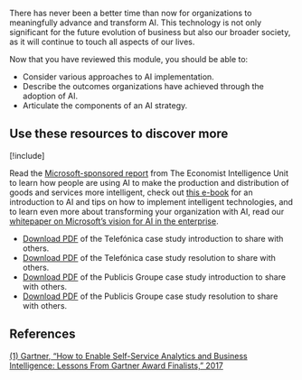 There has never been a better time than now for organizations to meaningfully advance and transform AI. This technology is not only significant for the future evolution of business but also our broader society, as it will continue to touch all aspects of our lives.

Now that you have reviewed this module, you should be able to:

* Consider various approaches to AI implementation.
* Describe the outcomes organizations have achieved through the adoption of AI.
* Articulate the components of an AI strategy.

## Use these resources to discover more

[!include[](../../../includes/open-link-in-new-tab-note.md)]

Read the [Microsoft-sponsored report](https://info.microsoft.com/ww-landing-Intelligent-Economies-Microsoft-eBook.html) from The Economist Intelligence Unit to learn how people are using AI to make the production and distribution of goods and services more intelligent, check out [this e-book](https://info.microsoft.com/ww-landing-aI-basics-for-business-eBook.html) for an introduction to AI and tips on how to implement intelligent technologies, and to learn even more about transforming your organization with AI, read our [whitepaper on Microsoft’s vision for AI in the enterprise](https://query.prod.cms.rt.microsoft.com/cms/api/am/binary/RE2FPpk).

* [Download PDF](https://aka.ms/AIBSSTRAAPPCONDWL) of the Telefónica case study introduction to share with others.
* [Download PDF](https://aka.ms/AIBSSTRAAPPRESDWL) of the Telefónica case study resolution to share with others.
* [Download PDF](https://aka.ms/AIBSSTRAEMPCONDWL) of the Publicis Groupe case study introduction to share with others.
* [Download PDF](https://aka.ms/AIBSSTRAEMPRESDWL) of the Publicis Groupe case study resolution to share with others.

## References

[(1) Gartner, “How to Enable Self-Service Analytics and Business Intelligence: Lessons From Gartner Award Finalists,” 2017](https://www.gartner.com/doc/3810889/enable-selfservice-analytics-business-intelligence)